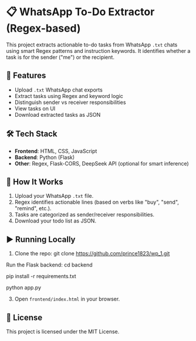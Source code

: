 # 📋 WhatsApp To-Do Extractor (Regex-based)

This project extracts actionable to-do tasks from WhatsApp `.txt` chats using smart Regex patterns and instruction keywords. It identifies whether a task is for the sender ("me") or the recipient.

## 🚀 Features

- Upload `.txt` WhatsApp chat exports
- Extract tasks using Regex and keyword logic
- Distinguish sender vs receiver responsibilities
- View tasks on UI
- Download extracted tasks as JSON

## 🛠️ Tech Stack

- **Frontend**: HTML, CSS, JavaScript
- **Backend**: Python (Flask)
- **Other**: Regex, Flask-CORS, DeepSeek API (optional for smart inference)


## 🧪 How It Works

1. Upload your WhatsApp `.txt` file.
2. Regex identifies actionable lines (based on verbs like "buy", "send", "remind", etc.).
3. Tasks are categorized as sender/receiver responsibilities.
4. Download your todo list as JSON.

## ▶️ Running Locally

1. Clone the repo:
git clone https://github.com/prince1823/wp_1.git

Run the Flask backend:  cd backend

pip install -r requirements.txt

python app.py

3. Open `frontend/index.html` in your browser.

## 📄 License

This project is licensed under the MIT License.


